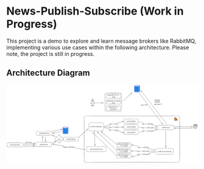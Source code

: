 # News-Publish-Subscribe (Work in Progress)

This project is a demo to explore and learn message brokers like RabbitMQ, implementing various use cases within the following architecture. Please note, the project is still in progress.

## Architecture Diagram

![Architecture Diagram](news-pub-sub/notification/src/main/resources/static/image/news-pub-sub.png)
